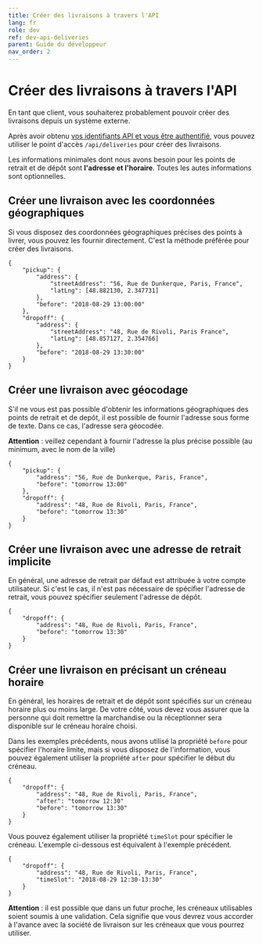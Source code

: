 ```yaml
---
title: Créer des livraisons à travers l'API
lang: fr
role: dev
ref: dev-api-deliveries
parent: Guide du développeur
nav_order: 2
---
```


# Créer des livraisons à travers l'API

En tant que client, vous souhaiterez probablement pouvoir créer des livraisons depuis un système externe.

Après avoir obtenu [vos identifiants API et vous être authentifié](/fr/developpeur/api.html), vous pouvez utiliser le point d'accès `/api/deliveries` pour créer des livraisons.

Les informations minimales dont nous avons besoin pour les points de retrait et de dépôt sont **l'adresse et l'horaire**.
Toutes les autes informations sont optionnelles.

## Créer une livraison avec les coordonnées géographiques

Si vous disposez des coordonnées géographiques précises des points à livrer, vous pouvez les fournir directement.
C'est la méthode préférée pour créer des livraisons.

```
{
    "pickup": {
        "address": {
            "streetAddress": "56, Rue de Dunkerque, Paris, France",
            "latLng": [48.882130, 2.347731]
        },
        "before": "2018-08-29 13:00:00"
    },
    "dropoff": {
        "address": {
            "streetAddress": "48, Rue de Rivoli, Paris France",
            "latLng": [48.857127, 2.354766]
        },
        "before": "2018-08-29 13:30:00"
    }
}
```

## Créer une livraison avec géocodage

S'il ne vous est pas possible d'obtenir les informations géographiques des points de retrait et de depôt, il est possible de fournir l'adresse sous forme de texte. Dans ce cas, l'adresse sera géocodée.

**Attention** : veillez cependant à fournir l'adresse la plus précise possible (au minimum, avec le nom de la ville)

```
{
    "pickup": {
        "address": "56, Rue de Dunkerque, Paris, France",
        "before": "tomorrow 13:00"
    },
    "dropoff": {
        "address": "48, Rue de Rivoli, Paris, France",
        "before": "tomorrow 13:30"
    }
}
```

## Créer une livraison avec une adresse de retrait implicite

En général, une adresse de retrait par défaut est attribuée à votre compte utilisateur.
Si c'est le cas, il n'est pas nécessaire de spécifier l'adresse de retrait, vous pouvez spécifier seulement l'adresse de dépôt.


```
{
    "dropoff": {
        "address": "48, Rue de Rivoli, Paris, France",
        "before": "tomorrow 13:30"
    }
}
```

## Créer une livraison en précisant un créneau horaire

En général, les horaires de retrait et de dépôt sont spécifiés sur un créneau horaire plus ou moins large.
De votre côté, vous devez vous assurer que la personne qui doit remettre la marchandise ou la réceptionner sera disponible sur le créneau horaire choisi.

Dans les exemples précédents, nous avons utilisé la propriété `before` pour spécifier l'horaire limite, mais si vous disposez de l'information, vous pouvez également utiliser la propriété `after` pour spécifier le début du créneau.

```
{
    "dropoff": {
        "address": "48, Rue de Rivoli, Paris, France",
        "after": "tomorrow 12:30"
        "before": "tomorrow 13:30"
    }
}
```

Vous pouvez également utiliser la propriété `timeSlot` pour spécifier le créneau.
L'exemple ci-dessous est équivalent à l'exemple précédent.

```
{
    "dropoff": {
        "address": "48, Rue de Rivoli, Paris, France",
        "timeSlot": "2018-08-29 12:30-13:30"
    }
}
```

**Attention** : il est possible que dans un futur proche, les créneaux utilisables soient soumis à une validation.
Cela signifie que vous devrez vous accorder à l'avance avec la société de livraison sur les créneaux que vous pourrez utiliser.
